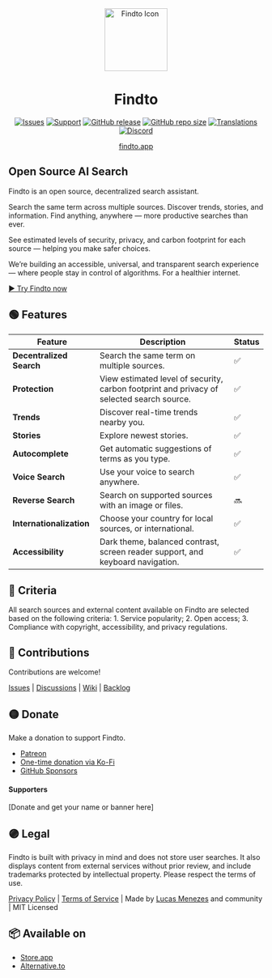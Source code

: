 <div align="center">
<a href="https://findto.app/?utm_source=findto_repo">
<img height="124" src="https://findto.app/Findto-iOS-Default-1024x1024@2x.png" alt="Findto Icon">
</a>
</div>

<h1 align="center">Findto</h1>

<p align="center">
<a href="https://github.com/lucasm/findto/issues" target="_blank"><img alt="Issues" src="https://img.shields.io/github/issues/lucasm/findto?color=ff9191&logo=github&logoColor=white"></a>
<a href="https://patreon.com/findto" target="_blank"><img alt="Support" src="https://img.shields.io/badge/patreon-donate-ffff8b?logo=patreon&logoColor=white"></a>
<a href="https://github.com/lucasm/findto/releases" target="_blank"><img alt="GitHub release" src="https://img.shields.io/github/v/release/lucasm/findto?label=version&color=71f8ce&logo=github&logoColor=white"></a>
<a href="https://github.com/lucasm/findto" target="_blank"><img alt="GitHub repo size" src="https://img.shields.io/github/repo-size/lucasm/findto?label=size&color=71f8ce&logo=github&logoColor=white"></a>
<a href="https://github.com/lucasm/findto/wiki" target="_blank"><img alt="Translations" src="https://img.shields.io/badge/translations-4-82cdff?logo=json&logoColor=white"></a>
<a href="https://discord.gg/gEDm5MU6pq" target="_blank"><img alt="Discord" src="https://img.shields.io/discord/866829154032812073?color=a5acff&label=discord&logo=discord&logoColor=white"></a>
</p>

<p align="center">
<a href="https://findto.app/?utm_source=findto_repo" target="_blank">findto.app</a>
 <br>
</p>

## Open Source AI Search

Findto is an open source, decentralized search assistant.

Search the same term across multiple sources. Discover trends, stories, and information. Find anything, anywhere — more productive searches than ever.

See estimated levels of security, privacy, and carbon footprint for each source — helping you make safer choices.

We’re building an accessible, universal, and transparent search experience — where people stay in control of algorithms. For a healthier internet.

[▶️ Try Findto now](https://findto.app/?utm_source=findto_repo)

## 🟢 Features

| Feature                  | Description                                                                               | Status |
| ------------------------ | ----------------------------------------------------------------------------------------- | ------ |
| **Decentralized Search** | Search the same term on multiple sources.                                                 | ✅     |
| **Protection**           | View estimated level of security, carbon footprint and privacy of selected search source. | ✅     |
| **Trends**               | Discover real-time trends nearby you.                                                     | ✅     |
| **Stories**              | Explore newest stories.                                                                   | ✅     |
| **Autocomplete**         | Get automatic suggestions of terms as you type.                                           | ✅     |
| **Voice Search**         | Use your voice to search anywhere.                                                        | ✅     |
| **Reverse Search**       | Search on supported sources with an image or files.                                       | 🔜     |
| **Internationalization** | Choose your country for local sources, or international.                                  | ✅     |
| **Accessibility**        | Dark theme, balanced contrast, screen reader support, and keyboard navigation.            | ✅     |

## 🔵 Criteria

All search sources and external content available on Findto are selected based on the following criteria: 1. Service popularity; 2. Open access; 3. Compliance with copyright, accessibility, and privacy regulations.

## 🔴 Contributions

Contributions are welcome!

[Issues](https://github.com/lucasm/findto/issues) | [Discussions](https://github.com/lucasm/findto/discussions) |
[Wiki](https://github.com/lucasm/findto/wiki) | [Backlog](https://github.com/lucasm/findto/projects)

## 🟡 Donate

Make a donation to support Findto.

- [Patreon](https://patreon.com/findto)
- [One-time donation via Ko-Fi](https://ko-fi.com/findto)
- [GitHub Sponsors](https://github.com/sponsors/lucasm)

#### Supporters

[Donate and get your name or banner here]

## 🟣 Legal

Findto is built with privacy in mind and does not store user searches. It also displays content from external services without prior review, and include trademarks protected by intellectual property. Please respect the terms of use.

[Privacy Policy](https://findto.app/privacy) | [Terms of Service](https://findto.app/terms) | Made by [Lucas Menezes](https://lucasm.dev/?utm_source=findto_app) and community | MIT Licensed

## 📦 Available on

- [Store.app](https://store.app/findto)
- [Alternative.to](https://alternativeto.net/software/findto/about/)
